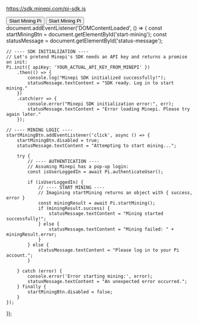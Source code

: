 https://sdk.minepi.com/pi-sdk.js
<!DOCTYPE html>
<html>
<head>
  <title>Minepi Demo</title>
  <script src="https://sdk.minepi.com/pi-sdk.js"></script> 
</head>
<body>
  <button id="start-mining">Start Mining Pi</button>
  <script>
    // When the "Start Mining Pi" button is clicked:
    document.getElementById('start-mining').addEventListener('click', () => {
      Pi.startMining();
    });
  </script>
</body>
</html>
<!DOCTYPE html>
<html>
<head>
  <title>Minepi Demo</title>
  <script src="https://sdk.minepi.com/pi-sdk.js"></script> 
  <script>
    document.addEventListener('DOMContentLoaded', () => { 
      const startMiningBtn = document.getElementById('start-mining');
      const statusMessage = document.getElementById('status-message');

      // Initialize Pi SDK here (hypothetical, refer to Minepi documentation)
      // Example:  Pi.init({ apiKey: 'YOUR_API_KEY' })
      //            .then(() => {  // SDK is ready! })
      //            .catch(err => console.error('SDK initialization error:', err));

      startMiningBtn.addEventListener('click', async () => { 
        startMiningBtn.disabled = true;
        statusMessage.textContent = "Attempting to start mining...";

        try {
          // Authenticate the user first (replace with Minepi's method)
          // const isUserLoggedIn = await Pi.authenticateUser(); 
          // if (!isUserLoggedIn) {
          //   statusMessage.textContent = "Please log in to your Pi account."; 
          //   return;
          // }

          // Assume startMining is an async operation (could be different) 
          const miningResult = await Pi.startMining();  
          if (miningResult.success) {
            statusMessage.textContent = "Mining started successfully!";
          } else {
            statusMessage.textContent = "Mining failed to start. " + miningResult.error;
          }
        } catch (error) {
          console.error('Error starting mining:', error);
          statusMessage.textContent = "An error occurred. Please try again later.";
        } finally {
          startMiningBtn.disabled = false;
        }
      });
    });
  </script>
</head>
<body>
  <button id="start-mining">Start Mining Pi</button>
  <div id="status-message"></div>
</body>
</html>
document.addEventListener('DOMContentLoaded', () => { 
    const startMiningBtn = document.getElementById('start-mining');
    const statusMessage = document.getElementById('status-message');

    // ---- SDK INITIALIZATION ----
    // Let's pretend Minepi's SDK needs an API key and returns a promise on init: 
    Pi.init({ apiKey: 'YOUR_ACTUAL_API_KEY_FROM_MINEPI' })
        .then(() => { 
            console.log("Minepi SDK initialized successfully!"); 
            statusMessage.textContent = "SDK ready. Log in to start mining."
        })
        .catch(err => {
            console.error("Minepi SDK initialization error:", err);
            statusMessage.textContent = "Error loading Minepi. Please try again later."
        });

    // ---- MINING LOGIC ---- 
    startMiningBtn.addEventListener('click', async () => {
        startMiningBtn.disabled = true;
        statusMessage.textContent = "Attempting to start mining...";

        try {
            // ---- AUTHENTICATION ----
            // Assuming Minepi has a pop-up login:
            const isUserLoggedIn = await Pi.authenticateUser();  

            if (isUserLoggedIn) {
                // ---- START MINING ----
                // Imagining startMining returns an object with { success, error }
                const miningResult = await Pi.startMining();  
                if (miningResult.success) {
                    statusMessage.textContent = "Mining started successfully!";
                } else {
                    statusMessage.textContent = "Mining failed: " + miningResult.error;
                } 
            } else {
                statusMessage.textContent = "Please log in to your Pi account.";
            }

        } catch (error) {
            console.error('Error starting mining:', error);
            statusMessage.textContent = "An unexpected error occurred.";
        } finally {
            startMiningBtn.disabled = false; 
        }
    });
});

